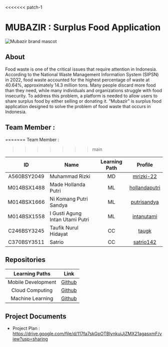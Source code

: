 <<<<<<< patch-1
# MUBAZIR : Surplus Food Application

![Mubazir brand mascot](https://github.com/Mubazir-Bangkit-2023/.github/assets/95016158/f4a7c570-a890-43ee-b4cd-a67724b9f271)

## About
Food waste is one of the critical issues that require attention in Indonesia. According to the National Waste Management Information System (SIPSN) in 2022, food waste accounted for the highest percentage of waste at 40.64%, approximately 14.3 million tons. Many people discard more food than they need, while many individuals and organizations struggle with food insecurity. To address this problem, a platform is needed to allow users to share surplus food by either selling or donating it. "Mubazir" is surplus food application designed to solve the problem of food waste that occurs in Indonesia. 

## Team Member :
=======
Team Member :
>>>>>>> main

| ID           | Name                                | Learning Path | Profile |
| :------------: | ----------------------------------- | :--------------: | :-------: |
| A560BSY2049  | Muhammad Rizki                      | MD             |    [mrizki-22](https://github.com/mrizki-22)    |
| M014BSX1488  | Made Hollanda Putri                 | ML             |    [hollandaputri](https://github.com/hollandaputri)     |
| M014BSX1666  | Ni Komang Putri Sandya              | ML             |    [putrisandya](https://github.com/putrisandya)     |
| M014BSX1558  | I Gusti Agung Intan Utami Putri     | ML             |    [intanutami](https://github.com/intanutami)     |
| C246BSY3245  | Taufik Nurul Hidayat                | CC             |    [taugk](https://github.com/taugk)     |
| C370BSY3511  | Satrio                              | CC             |    [satrio142](https://github.com/satrio142)     |

## Repositories
|   Learning Paths   |                                Link                                |
| :----------------: | :----------------------------------------------------------------: |
| Mobile Development | [Github](https://github.com/Mubazir-Bangkit-2023/mubazir-android) |
|  Cloud Computing  | [Github](https://github.com/Mubazir-Bangkit-2023/mubazir-cloud-computing)  |
|   Machine Learning  | [Github](https://github.com/Mubazir-Bangkit-2023/mubazir-machine-learning)  |

## Project Documents
- Project Plan : https://drive.google.com/file/d/117fa7skGpOTBlynkuiJjZMX21agasxmF/view?usp=sharing
